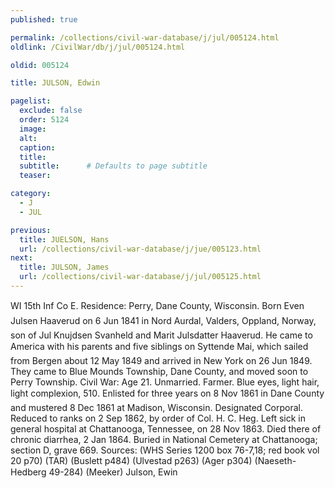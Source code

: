 ```yaml
---
published: true

permalink: /collections/civil-war-database/j/jul/005124.html
oldlink: /CivilWar/db/j/jul/005124.html

oldid: 005124

title: JULSON, Edwin

pagelist:
  exclude: false
  order: 5124
  image: 
  alt:
  caption:
  title:
  subtitle:      # Defaults to page subtitle
  teaser:

category: 
  - J 
  - JUL

previous:
  title: JUELSON, Hans
  url: /collections/civil-war-database/j/jue/005123.html  
next:
  title: JULSON, James
  url: /collections/civil-war-database/j/jul/005125.html   
---
```

WI 15th Inf Co E. Residence: Perry, Dane County, Wisconsin. Born &#147;Even Julsen Haaverud&#148; on 6 Jun 1841 in Nord Aurdal, Valders, Oppland, Norway, son of Jul Knujdsen Svanheld and Marit Julsdatter Haaverud. He came to America with his parents and five siblings on &#147;Syttende Mai&#148;, which sailed from Bergen about 12 May 1849 and arrived in New York on 26 Jun 1849. They came to Blue Mounds Township, Dane County, and moved soon to Perry Township. Civil War: Age 21. Unmarried. Farmer. Blue eyes, light hair, light complexion, 5&#146;10&#148;. Enlisted for three years on 8 Nov 1861 in Dane County and mustered 8 Dec 1861 at Madison, Wisconsin. Designated Corporal. Reduced to ranks on 2 Sep 1862, by order of Col. H. C. Heg. Left sick in general hospital at Chattanooga, Tennessee, on 28 Nov 1863. Died there of chronic diarrhea, 2 Jan 1864. Buried in National Cemetery at Chattanooga; section D, grave 669. Sources: (WHS Series 1200 box 76-7,18; red book vol 20 p70) (TAR) (Buslett p484) (Ulvestad p263) (Ager p304) (Naeseth-Hedberg &#146;49-284) (Meeker) &#147;Julson, Ewin&#148;